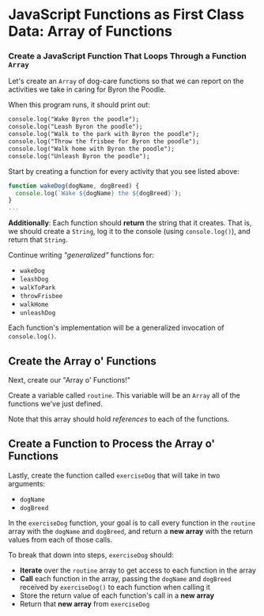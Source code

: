 # JavaScript Functions as First Class Data: Array of Functions

### Create a JavaScript Function That Loops Through a Function `Array`

Let's create an `Array` of dog-care functions so that we can report on the
activities we take in caring for Byron the Poodle.

When this program runs, it should print out:

```txt
console.log("Wake Byron the poodle");
console.log("Leash Byron the poodle");
console.log("Walk to the park with Byron the poodle");
console.log("Throw the frisbee for Byron the poodle");
console.log("Walk home with Byron the poodle");
console.log("Unleash Byron the poodle");
```

Start by creating a function for every activity that you see listed above:

```js
function wakeDog(dogName, dogBreed) {
  console.log(`Wake ${dogName} the ${dogBreed}`);
}
...
```

**Additionally**: Each function should **return** the string that it creates.
That is, we should create a `String`, log it to the console (using
`console.log()`), and return that `String`.

Continue writing _"generalized"_ functions for:

-   `wakeDog`
-   `leashDog`
-   `walkToPark`
-   `throwFrisbee`
-   `walkHome`
-   `unleashDog`

Each function's implementation will be a generalized invocation of
`console.log()`.

## Create the Array o' Functions

Next, create our "Array o' Functions!"

Create a variable called `routine`. This variable will be an `Array` all of the
functions we've just defined.

Note that this array should hold _references_ to each of the functions.

## Create a Function to Process the Array o' Functions

Lastly, create the function called `exerciseDog` that will take in two
arguments:

-   `dogName`
-   `dogBreed`

In the `exerciseDog` function, your goal is to call every function in the
`routine` array with the `dogName` and `dogBreed`,
and return a **new array** with the return values from each of those calls.

To break that down into steps, `exerciseDog` should:

-   **Iterate** over the `routine` array to get access to each function in the array
-   **Call** each function in the array, passing the `dogName` and `dogBreed`
    received by `exerciseDog()` to each function when calling it
-   Store the return value of each function's call in a **new array**
-   Return that **new array** from `exerciseDog`
